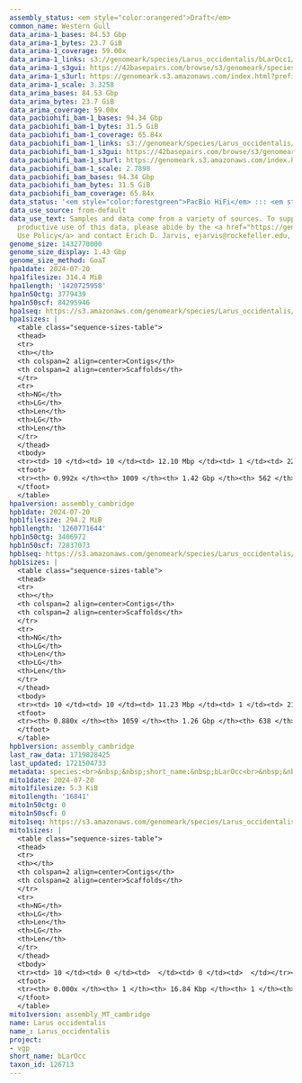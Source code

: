 ```yaml
---
assembly_status: <em style="color:orangered">Draft</em>
common_name: Western Gull
data_arima-1_bases: 84.53 Gbp
data_arima-1_bytes: 23.7 GiB
data_arima-1_coverage: 59.00x
data_arima-1_links: s3://genomeark/species/Larus_occidentalis/bLarOcc1/genomic_data/arima/<br>
data_arima-1_s3gui: https://42basepairs.com/browse/s3/genomeark/species/Larus_occidentalis/bLarOcc1/genomic_data/arima/
data_arima-1_s3url: https://genomeark.s3.amazonaws.com/index.html?prefix=species/Larus_occidentalis/bLarOcc1/genomic_data/arima/
data_arima-1_scale: 3.3258
data_arima_bases: 84.53 Gbp
data_arima_bytes: 23.7 GiB
data_arima_coverage: 59.00x
data_pacbiohifi_bam-1_bases: 94.34 Gbp
data_pacbiohifi_bam-1_bytes: 31.5 GiB
data_pacbiohifi_bam-1_coverage: 65.84x
data_pacbiohifi_bam-1_links: s3://genomeark/species/Larus_occidentalis/bLarOcc1/genomic_data/pacbio_hifi/<br>
data_pacbiohifi_bam-1_s3gui: https://42basepairs.com/browse/s3/genomeark/species/Larus_occidentalis/bLarOcc1/genomic_data/pacbio_hifi/
data_pacbiohifi_bam-1_s3url: https://genomeark.s3.amazonaws.com/index.html?prefix=species/Larus_occidentalis/bLarOcc1/genomic_data/pacbio_hifi/
data_pacbiohifi_bam-1_scale: 2.7898
data_pacbiohifi_bam_bases: 94.34 Gbp
data_pacbiohifi_bam_bytes: 31.5 GiB
data_pacbiohifi_bam_coverage: 65.84x
data_status: '<em style="color:forestgreen">PacBio HiFi</em> ::: <em style="color:forestgreen">Arima</em>'
data_use_source: from-default
data_use_text: Samples and data come from a variety of sources. To support fair and
  productive use of this data, please abide by the <a href="https://genome10k.soe.ucsc.edu/data-use-policies/">Data
  Use Policy</a> and contact Erich D. Jarvis, ejarvis@rockefeller.edu, with any questions.
genome_size: 1432770000
genome_size_display: 1.43 Gbp
genome_size_method: GoaT
hpa1date: 2024-07-20
hpa1filesize: 314.4 MiB
hpa1length: '1420725958'
hpa1n50ctg: 3779439
hpa1n50scf: 84295946
hpa1seq: https://s3.amazonaws.com/genomeark/species/Larus_occidentalis/bLarOcc1/assembly_cambridge/bLarOcc1.hap1.asm.20240720.fasta.gz
hpa1sizes: |
  <table class="sequence-sizes-table">
  <thead>
  <tr>
  <th></th>
  <th colspan=2 align=center>Contigs</th>
  <th colspan=2 align=center>Scaffolds</th>
  </tr>
  <tr>
  <th>NG</th>
  <th>LG</th>
  <th>Len</th>
  <th>LG</th>
  <th>Len</th>
  </tr>
  </thead>
  <tbody>
  <tr><td> 10 </td><td> 10 </td><td> 12.10 Mbp </td><td> 1 </td><td> 220.20 Mbp </td></tr><tr><td> 20 </td><td> 24 </td><td> 8.67 Mbp </td><td> 2 </td><td> 167.58 Mbp </td></tr><tr><td> 30 </td><td> 43 </td><td> 6.50 Mbp </td><td> 3 </td><td> 119.86 Mbp </td></tr><tr><td> 40 </td><td> 69 </td><td> 4.90 Mbp </td><td> 4 </td><td> 96.46 Mbp </td></tr><tr style="background-color:#cccccc;"><td> 50 </td><td> 101 </td><td style="background-color:#88ff88;"> 3.78 Mbp </td><td> 6 </td><td style="background-color:#88ff88;"> 84.30 Mbp </td></tr><tr><td> 60 </td><td> 143 </td><td> 3.09 Mbp </td><td> 8 </td><td> 58.51 Mbp </td></tr><tr><td> 70 </td><td> 196 </td><td> 2.37 Mbp </td><td> 10 </td><td> 49.88 Mbp </td></tr><tr><td> 80 </td><td> 268 </td><td> 1.62 Mbp </td><td> 16 </td><td> 15.69 Mbp </td></tr><tr><td> 90 </td><td> 382 </td><td> 0.88 Mbp </td><td> 58 </td><td> 1.41 Mbp </td></tr><tr><td> 100 </td><td> 0 </td><td>  </td><td> 0 </td><td>  </td></tr></tbody>
  <tfoot>
  <tr><th> 0.992x </th><th> 1009 </th><th> 1.42 Gbp </th><th> 562 </th><th> 1.42 Gbp </th></tr>
  </tfoot>
  </table>
hpa1version: assembly_cambridge
hpb1date: 2024-07-20
hpb1filesize: 294.2 MiB
hpb1length: '1260771644'
hpb1n50ctg: 3406972
hpb1n50scf: 72837073
hpb1seq: https://s3.amazonaws.com/genomeark/species/Larus_occidentalis/bLarOcc1/assembly_cambridge/bLarOcc1.hap2.asm.20240720.fasta.gz
hpb1sizes: |
  <table class="sequence-sizes-table">
  <thead>
  <tr>
  <th></th>
  <th colspan=2 align=center>Contigs</th>
  <th colspan=2 align=center>Scaffolds</th>
  </tr>
  <tr>
  <th>NG</th>
  <th>LG</th>
  <th>Len</th>
  <th>LG</th>
  <th>Len</th>
  </tr>
  </thead>
  <tbody>
  <tr><td> 10 </td><td> 10 </td><td> 11.23 Mbp </td><td> 1 </td><td> 218.37 Mbp </td></tr><tr><td> 20 </td><td> 26 </td><td> 6.87 Mbp </td><td> 2 </td><td> 167.62 Mbp </td></tr><tr><td> 30 </td><td> 49 </td><td> 5.77 Mbp </td><td> 3 </td><td> 120.06 Mbp </td></tr><tr><td> 40 </td><td> 77 </td><td> 4.64 Mbp </td><td> 4 </td><td> 94.52 Mbp </td></tr><tr style="background-color:#cccccc;"><td> 50 </td><td> 114 </td><td style="background-color:#88ff88;"> 3.41 Mbp </td><td> 6 </td><td style="background-color:#88ff88;"> 72.84 Mbp </td></tr><tr><td> 60 </td><td> 163 </td><td> 2.54 Mbp </td><td> 8 </td><td> 57.12 Mbp </td></tr><tr><td> 70 </td><td> 230 </td><td> 1.78 Mbp </td><td> 13 </td><td> 17.68 Mbp </td></tr><tr><td> 80 </td><td> 339 </td><td> 0.94 Mbp </td><td> 34 </td><td> 2.37 Mbp </td></tr><tr><td> 90 </td><td> 0 </td><td>  </td><td> 0 </td><td>  </td></tr><tr><td> 100 </td><td> 0 </td><td>  </td><td> 0 </td><td>  </td></tr></tbody>
  <tfoot>
  <tr><th> 0.880x </th><th> 1059 </th><th> 1.26 Gbp </th><th> 638 </th><th> 1.26 Gbp </th></tr>
  </tfoot>
  </table>
hpb1version: assembly_cambridge
last_raw_data: 1719828425
last_updated: 1721504733
metadata: species:<br>&nbsp;&nbsp;short_name:&nbsp;bLarOcc<br>&nbsp;&nbsp;name:&nbsp;Larus&nbsp;occidentalis<br>&nbsp;&nbsp;taxon_id:&nbsp;126713<br>&nbsp;&nbsp;common_name:&nbsp;Western&nbsp;Gull<br>&nbsp;&nbsp;order:<br>&nbsp;&nbsp;&nbsp;&nbsp;name:&nbsp;Charadriiformes<br>&nbsp;&nbsp;family:<br>&nbsp;&nbsp;&nbsp;&nbsp;name:&nbsp;Laridae<br>&nbsp;&nbsp;individuals:<br>&nbsp;&nbsp;&nbsp;&nbsp;-&nbsp;short_name:&nbsp;bLarOcc1<br>&nbsp;&nbsp;&nbsp;&nbsp;&nbsp;&nbsp;biosample_id:&nbsp;SAMEA115348658<br>&nbsp;&nbsp;&nbsp;&nbsp;&nbsp;&nbsp;sex:&nbsp;female<br>&nbsp;&nbsp;genome_size:&nbsp;1432770000<br>&nbsp;&nbsp;genome_size_method:&nbsp;GoaT<br>&nbsp;&nbsp;project:&nbsp;[&nbsp;vgp&nbsp;]<br>
mito1date: 2024-07-20
mito1filesize: 5.3 KiB
mito1length: '16841'
mito1n50ctg: 0
mito1n50scf: 0
mito1seq: https://s3.amazonaws.com/genomeark/species/Larus_occidentalis/bLarOcc1/assembly_MT_cambridge/bLarOcc1.MT.20240720.fasta.gz
mito1sizes: |
  <table class="sequence-sizes-table">
  <thead>
  <tr>
  <th></th>
  <th colspan=2 align=center>Contigs</th>
  <th colspan=2 align=center>Scaffolds</th>
  </tr>
  <tr>
  <th>NG</th>
  <th>LG</th>
  <th>Len</th>
  <th>LG</th>
  <th>Len</th>
  </tr>
  </thead>
  <tbody>
  <tr><td> 10 </td><td> 0 </td><td>  </td><td> 0 </td><td>  </td></tr><tr><td> 20 </td><td> 0 </td><td>  </td><td> 0 </td><td>  </td></tr><tr><td> 30 </td><td> 0 </td><td>  </td><td> 0 </td><td>  </td></tr><tr><td> 40 </td><td> 0 </td><td>  </td><td> 0 </td><td>  </td></tr><tr style="background-color:#cccccc;"><td> 50 </td><td> 0 </td><td style="background-color:#ff8888;">  </td><td> 0 </td><td style="background-color:#ff8888;">  </td></tr><tr><td> 60 </td><td> 0 </td><td>  </td><td> 0 </td><td>  </td></tr><tr><td> 70 </td><td> 0 </td><td>  </td><td> 0 </td><td>  </td></tr><tr><td> 80 </td><td> 0 </td><td>  </td><td> 0 </td><td>  </td></tr><tr><td> 90 </td><td> 0 </td><td>  </td><td> 0 </td><td>  </td></tr><tr><td> 100 </td><td> 0 </td><td>  </td><td> 0 </td><td>  </td></tr></tbody>
  <tfoot>
  <tr><th> 0.000x </th><th> 1 </th><th> 16.84 Kbp </th><th> 1 </th><th> 16.84 Kbp </th></tr>
  </tfoot>
  </table>
mito1version: assembly_MT_cambridge
name: Larus occidentalis
name_: Larus_occidentalis
project:
- vgp
short_name: bLarOcc
taxon_id: 126713
---
```

